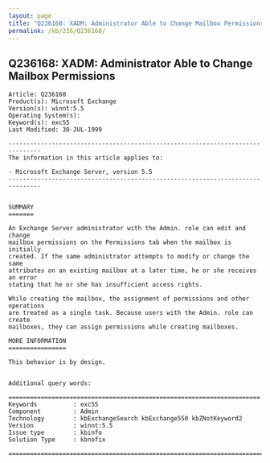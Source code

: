 ```yaml
---
layout: page
title: "Q236168: XADM: Administrator Able to Change Mailbox Permissions"
permalink: /kb/236/Q236168/
---
```


## Q236168: XADM: Administrator Able to Change Mailbox Permissions

	Article: Q236168
	Product(s): Microsoft Exchange
	Version(s): winnt:5.5
	Operating System(s): 
	Keyword(s): exc55
	Last Modified: 30-JUL-1999
	
	-------------------------------------------------------------------------------
	The information in this article applies to:
	
	- Microsoft Exchange Server, version 5.5 
	-------------------------------------------------------------------------------
	
	
	SUMMARY
	=======
	
	An Exchange Server administrator with the Admin. role can edit and change
	mailbox permissions on the Permissions tab when the mailbox is initially
	created. If the same administrator attempts to modify or change the same
	attributes on an existing mailbox at a later time, he or she receives an error
	stating that he or she has insufficient access rights.
	
	While creating the mailbox, the assignment of permissions and other operations
	are treated as a single task. Because users with the Admin. role can create
	mailboxes, they can assign permissions while creating mailboxes.
	
	MORE INFORMATION
	================
	
	This behavior is by design.
	
	
	Additional query words:
	
	======================================================================
	Keywords          : exc55 
	Component         : Admin
	Technology        : kbExchangeSearch kbExchange550 kbZNotKeyword2
	Version           : winnt:5.5
	Issue type        : kbinfo
	Solution Type     : kbnofix
	
	=============================================================================
	
